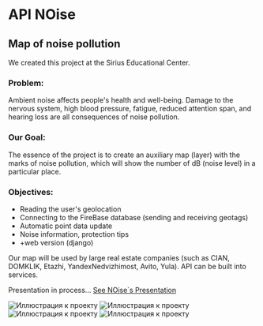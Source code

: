 # API NOise


## Map of noise pollution


We created this project at the Sirius Educational Center.



### Problem:
Ambient noise affects people's health and well-being. Damage to the nervous system, high blood pressure, fatigue, reduced attention span, and hearing loss are all consequences of noise pollution.

### Our Goal: 
The essence of the project is to create an auxiliary map (layer) with the marks of noise pollution, which will show the number of dB (noise level) in a particular place.


### Objectives: 
- Reading the user's geolocation
- Connecting to the FireBase database (sending and receiving geotags)
- Automatic point data update
- Noise information, protection tips
- +web version (django)

Our map will be used by large real estate companies (such as CIAN, DOMKLIK, Etazhi, YandexNedvizhimost, Avito, Yula). 
API can be built into services. 



Presentation in process...
[See NOise\`s Presentation](https://onedrive.live.com/edit.aspx?resid=9BCF87FD9B23DB56!161&ithint=file%2cpptx&authkey=!AAa7KL6cuP3YYqg)


![Иллюстрация к проекту](https://github.com/lloppy/someBodyHelpMe/blob/main/image%204.png)
![Иллюстрация к проекту](https://github.com/lloppy/someBodyHelpMe/blob/main/image%203.png)
![Иллюстрация к проекту](https://github.com/lloppy/someBodyHelpMe/blob/main/image%202.png)
![Иллюстрация к проекту](https://github.com/lloppy/someBodyHelpMe/blob/main/image%201.png)
